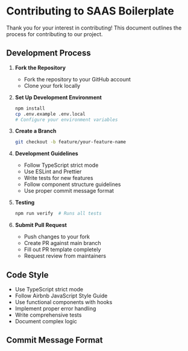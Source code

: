 # Contributing to SAAS Boilerplate

Thank you for your interest in contributing! This document outlines the process for contributing to our project.

## Development Process

1. **Fork the Repository**
   - Fork the repository to your GitHub account
   - Clone your fork locally

2. **Set Up Development Environment**
   ```bash
   npm install
   cp .env.example .env.local
   # Configure your environment variables
   ```

3. **Create a Branch**
   ```bash
   git checkout -b feature/your-feature-name
   ```

4. **Development Guidelines**
   - Follow TypeScript strict mode
   - Use ESLint and Prettier
   - Write tests for new features
   - Follow component structure guidelines
   - Use proper commit message format

5. **Testing**
   ```bash
   npm run verify  # Runs all tests
   ```

6. **Submit Pull Request**
   - Push changes to your fork
   - Create PR against main branch
   - Fill out PR template completely
   - Request review from maintainers

## Code Style

- Use TypeScript strict mode
- Follow Airbnb JavaScript Style Guide
- Use functional components with hooks
- Implement proper error handling
- Write comprehensive tests
- Document complex logic

## Commit Message Format 